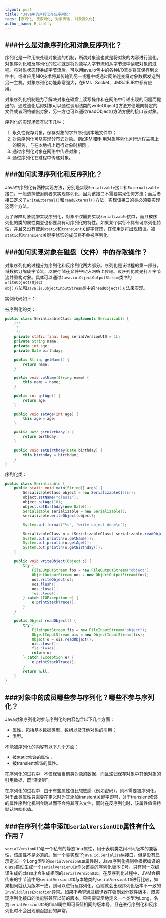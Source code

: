 ```yaml
---
layout: post
title: "Java中的序列化与反序列化"
tags: [序列化, 反序列化, 对象传输, 对象持久化]
author_name: R_Lanffy
---
```


###什么是对象序列化和对象反序列化？
---
序列化是一种用来处理对象流的机制，所谓对象流也就是将对象的内容进行流化。对象序列化和反序列化的过程就是将对象写入字节流和从字节流中读取对象的过程。将对象状态转换成字节流后，可以用java.io包中的各种I/O流类将其保存到文件中，或者应用NIO技术将其传输到另一线程中或通过网络连接将对象数据发送到另一主机。对象序列化功能非常强大，在RMI、Socket、JMS和EJB中都有应用。

对象序列化机制是为了解决对象在磁盘上读写操作和在网络中传递出现的问题而提出的，通过流化后的对象可以通过调用该类的writeObject()方法方便地向特定的文件或者网络输出对象，另一方也可以通过readObject()方法方便的接口该对象。

序列化的实现场景有以下几种：
1. 永久性保存对象，保存对象的字节序列到本地文件中；
2. 对象序列化可以实现分布式对象。例如RMI要利用对象序列化运行远程主机上的服务，与在本地机上运行对象时相同；
3. 通过序列化对象在网络中传递对象；
4. 通过序列化在进程中传递对象。

###如何实现序列化和反序列化？
---
Java中序列化有两种实现方法，分别是实现<code>Serializable</code>接口和<code>Externalizable</code>接口。一般选择使用前者来实现序列化，因为该接口不需要实现任何方法；而后者接口定义了<code>writeExternal()</code>和<code>readExternal()</code>方法，实现该接口的类必须要实现这两个方法。

为了保障对象能够实现序列化，对象不仅需要实现<code>Serializable</code>接口，而且被序列化的类的属性类型也都要具有可序列化的特性。如果某个实行不具有可序列化特性，并且又没有使用<code>static</code>和<code>transient</code>关键字修饰，在使用是将出现错误。被<code>static</code>和<code>transient</code>关键字修饰的成员将不会被序列化。


###如何实现对象在磁盘（文件）中的存取操作？
---
对象序列化的过程分为序列化和反序列化两大部分。序列化是该过程的第一部分，将数据分解成字节流，以便存储在文件中火灾网络上传输。反序列化就是打开字节流并重构对象。具体可以通过<code>Java.io.ObjectOutputStream</code>类中的<code>writeObject(Oject obj)</code>方法和<code>Java.io.ObjectInputStream</code>类中的<code>readObject()</code>方法来实现。

实例代码如下：

被序列化的类：

```java
public class SerializableClass implements Serializable {
	/**
	 * 
	 */
	private static final long serialVersionUID = 1L;
	private String name;
	private int age;
	private Date birthday;

	public String getName() {
		return name;
	}

	public void setName(String name) {
		this.name = name;
	}

	public int getAge() {
		return age;
	}

	public void setAge(int age) {
		this.age = age;
	}

	public Date getBirthday() {
		return birthday;
	}

	public void setBirthday(Date birthday) {
		this.birthday = birthday;
	}
}
```

序列化类：
```java
public class Serializable {
	public static void main(String[] args) {
		SerializableClass object = new SerializableClass();
		object.setName("class1");
		object.setAge(10);
		object.setBirthday(new Date());
		Serializable serializable = new Serializable();
		serializable.writeObject(object);

		System.out.format("%s", "write object done\n");

		SerializableClass o = (SerializableClass) serializable.readObject();
		System.out.println(o.getName());
		System.out.println(o.getAge());
		System.out.println(o.getBirthday());
	}

	public void writeObject(Object o) {
		try {
			FileOutputStream fos = new FileOutputStream("object");
			ObjectOutputStream oos = new ObjectOutputStream(fos);
			oos.writeObject(o);
			oos.flush();
			oos.close();
			fos.close();
		} catch (IOException e) {
			e.printStackTrace();
		}
	}

	public Object readObject() {
		try {
			FileInputStream fis = new FileInputStream("object");
			ObjectInputStream ois = new ObjectInputStream(fis);
			Object o = ois.readObject();
			ois.close();
			fis.close();
			return o;
		} catch (Exception e) {
			e.printStackTrace();
		}
		return null;
	}
}
```

###对象中的成员哪些参与序列化？哪些不参与序列化？
---
Java对象序列化时参与序列化的内容包含以下几个方面：

* 属性，包括基本数据类型、数组以及其他对象的引用；
* 类型。

不能被序列化的内容有以下几个方面：

* 被static修饰的属性；
* 被transient修饰的属性。

在序列化的过程中，不仅保留当前类对象的数据，而且递归保存对象中其他对象的引用数据，既“深复制”。

在序列化的过程中，由于有些属性值比较敏感（例如密码），则不需要被序列化。对于此类属性只需要在定义时为其添加transient关键字即可，对于transient修饰的属性序列化机制会跳过而不会将其写入文件，同时在反序列化时，该属性值保持默认初始化值。

###在序列化类中添加<code>serialVersionUID</code>属性有什么作用？
---
<code>serialVersionUID</code>是一个私有的静态final属性，用于表明类之间不同版本的兼容性，该属性不是必须的。当一个类实现了<code>java.io.Serializabe</code>接口，但是没有显示定义一个Long类型的<code>serialVersionUID</code>属性时，Java序列化机制会根据编译的class自动生成一个<code>serialVersionUID</code>作为该类的序列化版本ID号，只有同一次编译生成的class才会生成相同的<code>serialVersionUID</code>。在反序列化过程中，JVM会把传来的字节流中的<code>serialVersionUID</code>与本地类的<code>serialVersionUID</code>进行比较，如果相同就认为版本一致，则可以进行反序列化，否则就会出现序列化版本不一致的<code>InvalidClassException</code>异常。如果不希望通过编译器在强制划分软件版本，既实现序列化接口的类能够兼容以前的版本，只需要显示地定义一个类型为Long，名为<code>serialVersionUID</code>的final属性即可保证相同的版本号，且在进行序列化和反序列化时不会出现前面提到的异常。